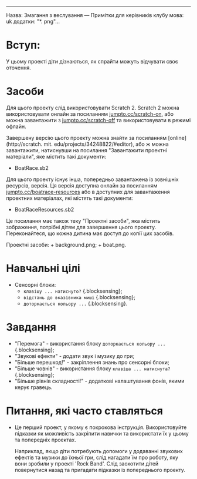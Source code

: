 * * *

Назва: Змагання з веслування — Примітки для керівників клубу мова: uk додатки: "*. png"...

# Вступ:

У цьому проекті діти дізнаються, як спрайти можуть відчувати своє оточення.

# Засоби

Для цього проекту слід використовувати Scratch 2. Scratch 2 можна використовувати онлайн за посиланням [jumpto.cc/scratch-on](http://jumpto.cc/scratch-on), або можна завантажити з [jumpto.cc/scratch-off](http://jumpto.cc/scratch-off) та використовувати в режимі офлайн.

Завершену версію цього проекту можна знайти за посиланням [online](http://scratch. mit. edu/projects/34248822/#editor), або ж можна завантажити, натиснувши на посилання "Завантажити проектні матеріали", яке містить такі документи:

+ BoatRace.sb2

Для цього проекту існує інша, попередньо завантажена із зовнішніх ресурсів, версія. Ця версія доступна онлайн за посиланням [jumpto.cc/boatrace-resources](http://jumpto.cc/boatrace-resources) або в доступних для завантаження проектних матеріалах, які містять такі документи:

+ BoatRaceResources.sb2 

Це посилання має також теку "Проектні засоби", яка містить зображення, потрібні дітям для завершення цього проекту. Переконайтеся, що кожна дитина має доступ до копії цих засобів.

Проектні засоби: + background.png; + boat.png.

# Навчальні цілі

+ Сенсорні блоки: 
    + `клавішу ... натиснуто?` {.blocksensing};
    + `відстань до вказівника миші` {.blocksensing};
    + `доторкається кольору ...` {.blocksensing}.

# Завдання

+ "Перемога" - використання блоку `доторкається кольору ...` {.blocksensing};
+ "Звукові ефекти" - додати звук і музику до гри;
+ "Більше перешкод!" - закріплення знань про сенсорні блоки;
+ "Більше човнів" - використання блоку `клавіша ... натиснута?` {.blocksensing};
+ "Більше рівнів складності!" - додаткові налаштування фонів, якими керує гравець.

# Питання, які часто ставляться

+ Це перший проект, у якому є покрокова інструкція. Використовуйте підказки як можливість закріпити навички та використати їх у цьому та попередніх проектах.
    
    Наприклад, якщо діти потребують допомоги у додаванні звукових ефектів та музики до їхньої гри, слід нагадати їм про роботу, яку вони зробили у проекті 'Rock Band'. Слід заохотити дітей повернутися назад та пригадати підказки із попереднього проекту.